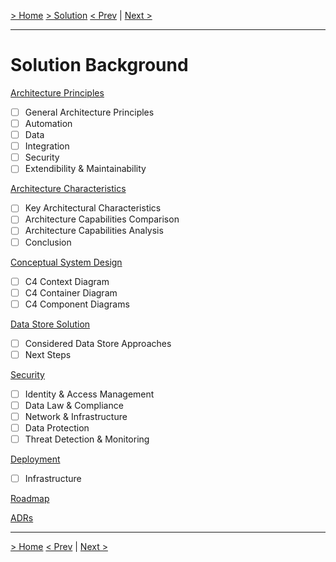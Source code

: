 [> Home](README.md)  [> Solution](README.md)
[< Prev]()  |  [Next >]()

---

# Solution Background

[Architecture Principles](2.1.ArchitecturePrinciples.md)

*  [ ] General Architecture Principles
*  [ ] Automation
*  [ ] Data
*  [ ] Integration
*  [ ] Security
*  [ ] Extendibility & Maintainability

[Architecture Characteristics](2.2.ArchitectureCharacteristics.md)

*  [ ] Key Architectural Characteristics
*  [ ] Architecture Capabilities Comparison
*  [ ] Architecture Capabilities Analysis
*  [ ] Conclusion

[Conceptual System Design](2.3.Conceptual.md)

*  [ ] C4 Context Diagram
*  [ ] C4 Container Diagram
*  [ ] C4 Component Diagrams

[Data Store Solution](2.4.DataStore.md)

*  [ ] Considered Data Store Approaches
*  [ ] Next Steps

[Security](2.5.Security.md)

*  [ ] Identity & Access Management
*  [ ] Data Law & Compliance
*  [ ] Network & Infrastructure
*  [ ] Data Protection
*  [ ] Threat Detection & Monitoring

[Deployment](2.7.Deployment.md)

*  [ ] Infrastructure

[Roadmap](2.8.Roadmap.md)

[ADRs](../5.ADRs/README.md)

---

[> Home](../README.md)
[< Prev](../1.Problem/1.6.RAID.md)  |  [Next >](2.1.ArchitecturePrinciples.md)